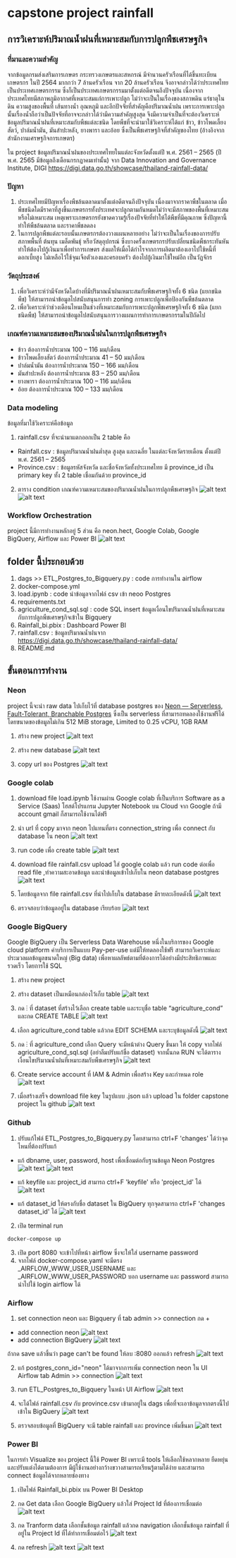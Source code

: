 # capstone project rainfall
## การวิเคราะห์ปริมาณน้ำฝนที่เหมาะสมกับการปลูกพืชเศรษฐกิจ
### ที่มาและความสำคัญ

จากข้อมูลกรมส่งเสริมการเกษตร กระทรวงเกษตรและสหกรณ์ มีจำนวนครัวเรือนที่ได้ขึ้นทะเบียนเกษตรกร ในปี 2564 มากกว่า 7 ล้านครัวเรือน จาก 20 ล้านครัวเรือน จึงอาจกล่าวได้ว่าประเทศไทยเป็นประเทศเกษตรกรรม ซึ่งก็เป็นประเทศเกษตรกรรมมาตั้งแต่อดีตจนถึงปัจจุบัน เนื่องจากประเทศไทยมีสภาพภูมิอากาศที่เหมาะสมแก่การเพาะปลูก ไม่ว่าจะเป็นในเรื่องของสภาพดิน แร่ธาตุในดิน ความสูงของพื้นที่ เส้นทางน้ำ อุณหภูมิ และอีกปัจจัยที่สำคัญคือปริมาณน้ำฝน เพราะการเพาะปลูกนั้นเรื่องน้ำถือว่าเป็นปัจจัยที่อาจจะกล่าวได้ว่ามีความสำคัญสูงสุด จึงมีความจำเป็นที่จะต้องวิเคราะห์ข้อมูลปริมาณน้ำฝนที่เหมาะสมกับพืชแต่ละชนิด โดยพืชที่จะนำมาใช้วิเคราะห์ได้แก่ ข้าว, ข้าวโพดเลี้ยงสัตว์, ปาล์มน้ำมัน, มันสำปะหลัง, ยางพารา และอ้อย ซึ่งเป็นพืชเศรษฐกิจที่สำคัญของไทย (อ้างอิงจากสำนักงานเศรษฐกิจการเกษตร)

ใน project ข้อมูลปริมาณน้ำฝนของประเทศไทยในแต่ละจังหวัดตั้งแต่ปี พ.ศ. 2561 – 2565 (ปี พ.ศ. 2565 มีข้อมูลถึงเดือนกรกฎาคมเท่านั้น) จาก Data Innovation and Governance Institute, DIGI
https://digi.data.go.th/showcase/thailand-rainfall-data/

### ปัญหา

1. ประเทศไทยมีปัญหาเรื่องพืชล้นตลาดมาตั้งแต่อดีตจนถึงปัจจุบัน เนื่องมาจากราคาพืชในตลาด เมื่อพืชชนิดใดมีราคาที่สูงขึ้นเกษตรกรทั้งประเทศจะปลูกตามกันหมดไม่ว่าจะมีสภาพของพื้นที่เหมาะสมหรือไม่เหมาะสม เหตุเพราะเกษตรกรยังขาดความรู้เรื่องปัจจัยที่ทำให้ได้พืชที่มีคุณภาพ ซึ่งปัญหานี้ทำให้พืชล้นตลาด และราคาพืชลดลง
2. ในการปลูกพืชแต่ละรอบนั้นเกษตรกรต้องวางแผนหลายอย่าง ไม่ว่าจะเป็นในเรื่องของการปรับสภาพพื้นที่ ต้นทุน เมล็ดพันธุ์ หรือวัสดุอุปกรณ์ ซึ่งบางครั้งเกษตรกรปรับเปลี่ยนชนิดพืชกระทันหัน ทำให้ต้องไปกู้เงินมาเพื่อทำการเกษตร ส่งผลให้เมื่อได้กำไรจากการผลิตมาต้องเอาไปใช้หนี้ที่ดอกเบี้ยสูง ไม่เหลือไว้ใช้จุนเจือตัวเองและครอบครัว ต้องไปกู้เงินมาใช้ใหม่อีก เป็นวัฏจักร

### วัตถุประสงค์

1. เพื่อวิเคราะห์ว่ามีจังหวัดใดบ้างที่มีปริมาณน้ำฝนเหมาะสมกับพืชเศรษฐกิจทั้ง 6 ชนิด (แยกชนิดพืช) ให้สามารถนำข้อมูลไปสนับสนุนการทำ  zoning การเพาะปลูกเพื่อป้องกันพืชล้นตลาด
2. เพื่อวิเคราะห์ว่าช่วงเดือนไหนเป็นช่วงที่เหมาะสมกับการเพาะปลูกพืชเศรษฐกิจทั้ง 6 ชนิด (แยกชนิดพืช) ให้สามารถนำข้อมูลไปสนับสนุนการวางแผนการทำการเกษตรกรรมในปีถัดไป

### เกณฑ์ความเหมาะสมของปริมาณน้ำฝนในการปลูกพืชเศรษฐกิจ

- ข้าว ต้องการน้ำประมาณ 100 – 116 มม/เดือน
- ข้าวโพดเลี้ยงสัตว์ ต้องการน้ำประมาณ 41 – 50 มม/เดือน
- ปาล์มน้ำมัน ต้องการน้ำประมาณ 150 – 166 มม/เดือน
- มันสำปะหลัง ต้องการน้ำประมาณ 83 – 250 มม/เดือน
- ยางพารา ต้องการน้ำประมาณ 100 – 116 มม/เดือน
- อ้อย ต้องการน้ำประมาณ 100 – 133 มม/เดือน

### Data modeling

ข้อมูลที่มาใช้วิเคราะห์คือข้อมูล
1. rainfall.csv ที่จะนำมาแตกออกเป็น 2 table คือ
- Rainfall.csv : ข้อมูลปริมาณน้ำฝนต่ำสุด สูงสุด และเฉลี่ย ในแต่ละจังหวัดรายเดือน ตั้งแต่ปี พ.ศ. 2561 – 2565
- Province.csv : ข้อมูลรหัสจังหวัด และชื่อจังหวัดทั้งประเทศไทย มี province_id เป็น primary key
ทั้ง 2 table เชื่อมกันด้วย province_id
2. ตาราง condition เกณฑ์ความเหมาะสมของปริมาณน้ำฝนในการปลูกพืชเศรษฐกิจ
![alt text](<Screenshot 2024-05-09 092832.png>)
![alt text](<Screenshot 2024-05-09 094138.png>)
### Workflow Orchestration

project นี้มีการทำงานหลักอยู่ 5 ส่วน คือ neon.hect, Google Colab, Google BigQuery, Airflow และ Power BI 
![alt text](<Screenshot 2024-05-09 093536.png>)

## folder นี้ประกอบด้วย
1. dags >> ETL_Postgres_to_Bigquery.py : code การทำงานใน airflow
2. docker-compose.yml
3. load.ipynb : code นำข้อมูลจากไฟล์ csv เข้า neoo Postgres
4. requirements.txt
5. agriculture_cond_sql.sql : code SQL insert ข้อมูลเงื่อนไขปริมาณน้ำฝนที่เหมาะสมกับการปลูกพืชเศรษฐกิจเข้าใน Bigquery
6. Rainfall_bi.pbix : Dashboard Power BI
7. rainfall.csv : ข้อมูลปริมาณน้ำฝนจาก https://digi.data.go.th/showcase/thailand-rainfall-data/
7. README.md

## ขั้นตอนการทำงาน

### Neon
project นี้จะนำ raw data ไปเก็บไว้ที่ database postgres ของ [Neon — Serverless, Fault-Tolerant, Branchable Postgres](https://neon.tech/) ซึ่งเป็น serverless ที่สามารถทดลองใช้งานฟรีได้โดยขนาดของข้อมูลไม่เกิน 512 MiB storage, Limited to 0.25 vCPU, 1GB RAM

1. สร้าง new project
![alt text](<Screenshot 2024-05-06 165009.png>)

2. สร้าง new database
![alt text](<Screenshot 2024-05-06 170344.png>)

3. copy url ของ Postgres
![alt text](<Screenshot 2024-05-06 172344.png>)

### Google colab
1. download file load.ipynb ใช้งานผ่าน Google colab ที่เป็นบริการ Software as a Service (Saas) โฮสต์โปรแกรม Jupyter Notebook บน Cloud จาก Google ถ้ามี account gmail ก็สามารถใช้งานได้ฟรี

2. นำ url ที่ copy มาจาก neon ไปแทนที่ตรง connection_string เพื่อ connect กับ database ใน neon
![alt text](<Screenshot 2024-05-06 170120.png>)

3. run code เพื่อ create table
![alt text](<Screenshot 2024-05-06 170957.png>)

4. download file rainfall.csv upload ใส่ google colab แล้ว run code ต่อเพื่อ read file ,ทำความสะอาดข้อมูล และนำข้อมูลเข้าไปเก็บใน neon database postgres 
![alt text](<Screenshot 2024-05-06 171137.png>)

5. โดยข้อมูลจาก file rainfall.csv ที่นำไปเก็บใน database มีรายละเอียดดังนี้
![alt text](<Screenshot 2024-05-06 211232.png>)

6. ตรวจสอบว่าข้อมูลอยู่ใน database เรียบร้อย
![alt text](<Screenshot 2024-05-06 182801.png>)

### Google BigQuery
Google BigQuery เป็น Serverless Data Warehouse หนึ่งในบริการของ Google cloud platform ค่าบริการเป็นแบบ Pay-per-use แต่มีให้ทดลองใช้ฟรี สามารถวิเคราะห์และประมวลผลข้อมูลขนาดใหญ่ (ฺBig data) เพื่อหาผลลัพธ์ตามที่ต้องการได้อย่างมีประสิทธิภาพและรวดเร็ว โดยการใช้ SQL
1. สร้าง new project
2. สร้าง dataset เป็นเหมือนกล่องไว้เก็บ table
![alt text](<Screenshot 2024-05-07 225507.png>)

3. กด ⋮ ที่ dataset ที่สร้างไว้เลือก create table และระบุชื่อ table “agriculture_cond” และกด CREATE TABLE
![alt text](<Screenshot 2024-05-07 225618.png>)

4. เลือก agriculture_cond table แล้วกด EDIT SCHEMA และระบุข้อมูลดังนี้
![alt text](<Screenshot 2024-05-07 193439.png>)

5. กด ⋮ ที่ agriculture_cond เลือก Query จะมีหน้าต่าง Query ขึ้นมา ให้ copy จากไฟล์ agriculture_cond_sql.sql (อย่าลืมปรับแก้ชื่อ dataset) จากนั้นกด RUN จะได้ตารางเงื่อนไขปริมาณน้ำฝนที่เหมาะสมกับพืชเศรษฐกิจ
![alt text](<Screenshot 2024-05-07 225956.png>)

6. Create service account ที่ IAM & Admin เพื่อสร้าง Key และกำหนด role
![alt text](<Screenshot 2024-05-07 230137.png>)

7. เมื่อสร้างเสร็จ download file key ในรูปแบบ .json แล้ว upload ใน folder capstone project ใน github 
![alt text](<Screenshot 2024-05-06 185017.png>)


### Github
1. ปรับแก้ไฟล์ ETL_Postgres_to_Bigquery.py โดยสามารถ ctrl+F 'changes' ได้ว่าจุดไหนที่ต้องปรับแก้

- แก้ dbname, user, password, host เพื่อเชื่อมต่อกับฐานข้อมูล Neon Postgres
![alt text](<Screenshot 2024-05-06 185949.png>)
![alt text](<Screenshot 2024-05-06 190724.png>)

-  แก้ keyfile และ project_id สามารถ ctrl+F 'keyfile' หรือ 'project_id' ได้
![alt text](<Screenshot 2024-05-07 230458.png>)


- แก้ dataset_id ให้ตรงกับชื่อ dataset ใน BigQuery ทุกจุดสามารถ ctrl+F 'changes dataset_id' ได้
![alt text](<Screenshot 2024-05-07 221853.png>)

2. เปิด terminal run

```sh
docker-compose up
```
3. เปิด port 8080 จะเข้าไปที่หน้า airflow ซึ่งจะให้ใส่ username password
4. จากไฟล์ docker-compose.yaml จะมีตรง _AIRFLOW_WWW_USER_USERNAME และ _AIRFLOW_WWW_USER_PASSWORD บอก username และ password  สามารถนำไปใช้ login airflow ได้

### Airflow
1. set connection neon และ Bigquery ที่ tab admin >> connection กด + 
- add connection neon
![alt text](<Screenshot 2024-05-07 222449.png>)
- add connection BigQuery
![alt text](<Screenshot 2024-05-07 222859.png>)

ถ้ากด save แล้วขึ้นว่า page can't be found ให้ลบ :8080 ออกแล้ว refresh
![alt text](<Screenshot 2024-05-07 200524.png>)

2. แก้ postgres_conn_id="neon" ได้มาจากการเพิ่ม connection neon ใน UI Airflow tab Admin >> connection
![alt text](<Screenshot 2024-05-07 212956.png>)

3. run ETL_Postgres_to_Bigquery ในหน้า UI Airflow
![alt text](<Screenshot 2024-05-07 223127.png>)

4. จะได้ไฟล์ rainfall.csv กับ province.csv เข้ามาอยู่ใน dags เพื่อที่จะเอาข้อมูลจากตรงนี้ไปเข้าใน BigQuery
![alt text](<Screenshot 2024-05-07 223439.png>)

3. ตรวจสอบข้อมูลที่ BigQuery จะมี table rainfall และ province เพิ่มขึ้นมา
![alt text](<Screenshot 2024-05-07 224739.png>)

### Power BI
ในการทำ Visualize ของ project นี้ใช้ Power BI เพราะมี tools ให้เลือกใช้หลากหลาย ยืดหยุ่นและปรับแต่งได้ตามต้องการ มีผู้ใช้งานอย่างกว้างขวางสามารถเรียนรู้ตามได้ง่าย และสามารถ connect ข้อมูลได้จากหลายช่องทาง
1. เปิดไฟล์ Rainfall_bi.pbix บน Power BI Desktop
2. กด Get data เลือก Google BigQuery แล้วใส่ Project Id ที่ต้องการเชื่อมต่อ
![alt text](<Screenshot 2024-05-09 102442.png>)

3. กด Tranform data เลือกชั้นข้อมูล rainfall แล้วกด navigation เลือกชั้นข้อมูล rainfall ที่อยู่ใน Project Id ที่ได้ทำการเชื่อมต่อไว้
![alt text](<Screenshot 2024-05-09 102654.png>)

4. กด refresh
![alt text](image-1.png)
![alt text](image-2.png)